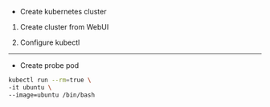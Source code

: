 
- Create kubernetes cluster 

1. Create cluster from WebUI

2. Configure kubectl 

---

- Create probe pod

``` bash
kubectl run --rm=true \
-it ubuntu \
--image=ubuntu /bin/bash
```
